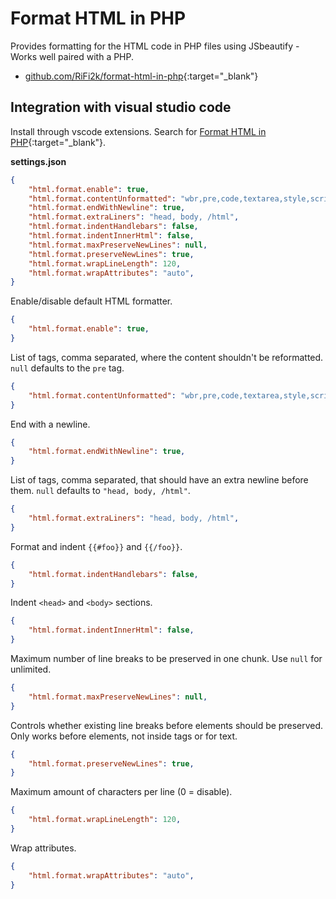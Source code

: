 # Format HTML in PHP

Provides formatting for the HTML code in PHP files using JSbeautify - Works well paired with a PHP.

- [github.com/RiFi2k/format-html-in-php](https://github.com/RiFi2k/format-html-in-php){:target="_blank"}

## Integration with visual studio code

Install through vscode extensions. Search for [Format HTML in PHP](https://marketplace.visualstudio.com/items?itemName=rifi2k.format-html-in-php){:target="_blank"}.

**settings.json**

```json
{
    "html.format.enable": true,
    "html.format.contentUnformatted": "wbr,pre,code,textarea,style,script",
    "html.format.endWithNewline": true,
    "html.format.extraLiners": "head, body, /html",
    "html.format.indentHandlebars": false,
    "html.format.indentInnerHtml": false,
    "html.format.maxPreserveNewLines": null,
    "html.format.preserveNewLines": true,
    "html.format.wrapLineLength": 120,
    "html.format.wrapAttributes": "auto",
}
```

Enable/disable default HTML formatter.

```json
{
    "html.format.enable": true,
}
```

List of tags, comma separated, where the content shouldn't be reformatted. `null` defaults to the `pre` tag.

```json
{
    "html.format.contentUnformatted": "wbr,pre,code,textarea,style,script",
}
```

End with a newline.

```json
{
    "html.format.endWithNewline": true,
}
```

List of tags, comma separated, that should have an extra newline before them. `null` defaults to `"head, body, /html"`.

```json
{
    "html.format.extraLiners": "head, body, /html",
}
```

Format and indent `{{#foo}}` and `{{/foo}}`.

```json
{
    "html.format.indentHandlebars": false,
}
```

Indent `<head>` and `<body>` sections.

```json
{
    "html.format.indentInnerHtml": false,
}
```

Maximum number of line breaks to be preserved in one chunk. Use `null` for unlimited.

```json
{
    "html.format.maxPreserveNewLines": null,
}
```

Controls whether existing line breaks before elements should be preserved. Only works before elements, not inside tags or for text.

```json
{
    "html.format.preserveNewLines": true,
}
```

Maximum amount of characters per line (0 = disable).

```json
{
    "html.format.wrapLineLength": 120,
}
```

Wrap attributes.

```json
{
    "html.format.wrapAttributes": "auto",
}
```
